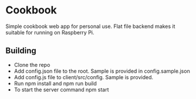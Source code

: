 # Cookbook

Simple cookbook web app for personal use. Flat file backend makes it suitable for running on Raspberry Pi.

## Building

* Clone the repo
* Add config.json file to the root. Sample is provided in config.sample.json
* Add config.js file to client/src/config. Sample is provided.
* Run npm install and npm run build
* To start the server command npm start
